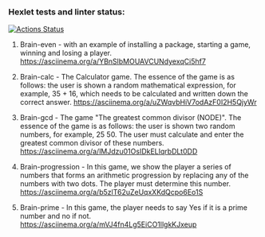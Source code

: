 ### Hexlet tests and linter status:
[![Actions Status](https://github.com/gitfilin/python-project-49/workflows/hexlet-check/badge.svg)](https://github.com/gitfilin/python-project-49/actions)
1) Brain-even - with an example of installing a package, starting a game, winning and losing a player.
    https://asciinema.org/a/YBnSlbMOUAVCUNdyexqCi5hf7

2) Brain-calc - The Calculator game. The essence of the game is as follows: the user is shown a random mathematical expression, for example, 35 + 16, which needs to be calculated and written down the correct answer. 
    https://asciinema.org/a/uZWqvbHiV7odAzF0I2H5QjyWr

3) Brain-gcd - The game "The greatest common divisor (NODE)". The essence of the game is as follows: the user is shown two random numbers, for example, 25 50. The user must calculate and enter the greatest common divisor of these numbers. 
    https://asciinema.org/a/lMJdzu01OsIDkELIqrbDLt0DD

4) Brain-progression - In this game, we show the player a series of numbers that forms an arithmetic progression by replacing any of the numbers with two dots. The player must determine this number. 
    https://asciinema.org/a/b5zlT62uZeUqxXKdQcpo6Eo1S

5) Brain-prime - In this game, the player needs to say Yes if it is a prime number and no if not. 
    https://asciinema.org/a/mVJ4fn4Lg5EiCO1llgkKJxeup